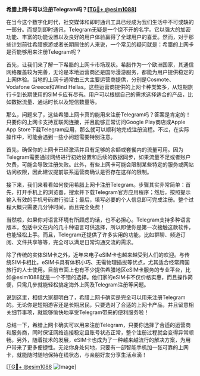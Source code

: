 **希腊上网卡可以注册Telegram吗？[[TG💪+ @esim1088](https://t.me/s/esim1088)]**

在当今这个数字化时代，社交媒体和即时通讯工具已经成为我们生活中不可或缺的一部分。而提到即时通讯，Telegram无疑是一个绕不开的名字。它以强大的加密功能、丰富的功能设置以及良好的用户体验赢得了全球用户的喜爱。然而，对于那些计划前往希腊旅游或者长期居住的人来说，一个常见的疑问就是：希腊的上网卡是否能够用来注册Telegram呢？

首先，让我们来了解一下希腊的上网卡市场现状。希腊作为一个欧洲国家，其通信网络覆盖较为完善，无论是本地运营商还是国际漫游服务，都能为用户提供稳定的上网体验。当地的上网卡通常由三大主要运营商提供，分别是Cosmote、Vodafone Greece和Wind Hellas。这些运营商提供的上网卡种类繁多，从短期旅行卡到长期使用的SIM卡应有尽有。用户可以根据自己的需求选择适合的产品，比如数据流量、通话时长以及短信数量等。

那么，问题来了，这些希腊上网卡真的能用来注册Telegram吗？答案是肯定的！只要你的上网卡支持互联网连接，并且能够正常访问Google Play商店或Apple App Store下载Telegram应用，那么就可以顺利地完成注册流程。不过，在实际操作中，可能会遇到一些小问题需要特别注意。

首先，确保你的上网卡已经激活并且有足够的余额或套餐内的流量可用。因为Telegram需要通过网络进行初始设置和后续的数据同步，如果流量不足或者账户欠费，可能会导致注册失败。此外，有些上网卡可能会限制某些特定的服务或网站访问权限，因此建议提前联系运营商确认是否存在这样的限制。

接下来，我们来看看如何使用希腊上网卡注册Telegram。步骤其实非常简单：首先，打开手机上的浏览器，搜索并下载Telegram官方应用程序；然后，按照提示输入有效的手机号码进行验证；最后，填写必要的个人信息即可完成注册。整个过程大概只需要几分钟时间，而且完全免费！

当然啦，如果你对语言环境有所顾虑的话，也不必担心。Telegram支持多种语言版本，包括中文在内的几十种语言可供选择，所以即使你是第一次接触这款软件，也能轻松上手。而且，Telegram还提供了许多实用的功能，比如群聊、频道订阅、文件共享等等，完全可以满足日常沟通交流的需求。

除了传统的实体SIM卡之外，近年来电子eSIM卡也越来越受到人们的欢迎。与传统SIM卡相比，eSIM卡具有体积小巧、无需物理插拔等优点，尤其适合经常跨国旅行的人士使用。目前市面上也有不少提供希腊地区eSIM卡服务的专业平台，比如@esim1088就是一个不错的选择。他们家的eSIM卡不仅价格实惠，而且操作简便，只需几步就能轻松搞定海外上网及Telegram注册等问题。

说到这里，相信大家都明白了，希腊上网卡确实是完全可以用来注册Telegram的。无论你是短期游客还是长期居民，只要选对了合适的上网卡产品，并且留意相关细节事项，就能够愉快地享受Telegram带来的便利服务啦！

总结一下，希腊上网卡确实可以用来注册Telegram，只要你选择了合适的运营商和服务商，同时保证网络连接稳定且账号状态正常，整个注册过程就会变得异常顺畅。另外，随着技术的发展，eSIM卡也成为了一种越来越流行的解决方案，为用户带来了更多便捷性。无论你身处何地，只要有一部智能手机加一张可靠的上网卡，就能随时随地保持在线状态，与亲朋好友分享生活点滴！

[[TG💪+ @esim1088](https://t.me/s/esim1088) ![Image](https://i.postimg.cc/4NQfJmqS/Snipaste-2025-05-13-00-14-12.png)]